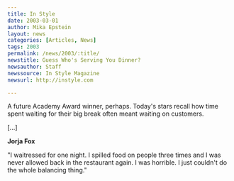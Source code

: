 ```yaml
---
title: In Style
date: 2003-03-01
author: Mika Epstein
layout: news
categories: [Articles, News]
tags: 2003
permalink: /news/2003/:title/
newstitle: Guess Who's Serving You Dinner?  
newsauthor: Staff  
newssource: In Style Magazine  
newsurl: http://instyle.com

---
```


A future Academy Award winner, perhaps. Today's stars recall how time spent waiting for their big break often meant waiting on customers.

[...]

**Jorja Fox**

"I waitressed for one night. I spilled food on people three times and I was never allowed back in the restaurant again. I was horrible. I just couldn't do the whole balancing thing."

